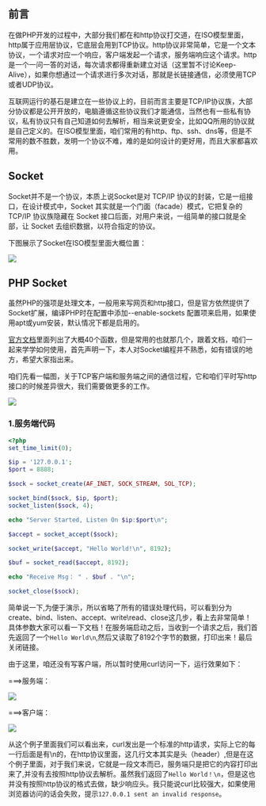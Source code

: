 ## 前言
在做PHP开发的过程中，大部分我们都在和http协议打交道，在ISO模型里面，http属于应用层协议，它底层会用到TCP协议。http协议非常简单，它是一个文本协议，一个请求对应一个响应，客户端发起一个请求，服务端响应这个请求。http是一个一问一答的对话，每次请求都得重新建立对话（这里暂不讨论Keep-Alive），如果你想通过一个请求进行多次对话，那就是长链接通信，必须使用TCP或者UDP协议。

互联网运行的基石是建立在一些协议上的，目前而言主要是TCP/IP协议族，大部分协议都是公开开放的，电脑遵循这些协议我们才能通信，当然也有一些私有协议，私有协议只有自己知道如何去解析，相当来说更安全，比如QQ所用的协议就是自己定义的。在ISO模型里面，咱们常用的有http、ftp、ssh、dns等，但是不常用的数不胜数，发明一个协议不难，难的是如何设计的更好用，而且大家都喜欢用。

## Socket
Socket并不是一个协议，本质上说Socket是对 TCP/IP 协议的封装，它是一组接口，在设计模式中，Socket 其实就是一个门面（facade）模式，它把复杂的 TCP/IP 协议族隐藏在 Socket 接口后面，对用户来说，一组简单的接口就是全部，让 Socket 去组织数据，以符合指定的协议。

下图展示了Socket在ISO模型里面大概位置：

![](http://ww1.sinaimg.cn/large/5f6e3e27ly1g372hly7xkj20f20d8js4.jpg)


## PHP Socket
虽然PHP的强项是处理文本，一般用来写网页和http接口，但是官方依然提供了Socket扩展，编译PHP时在配置中添加--enable-sockets 配置项来启用，如果使用apt或yum安装，默认情况下都是启用的。

[官方文档](https://www.php.net/manual/zh/book.sockets.php)里面列出了大概40个函数，但是常用的也就那几个，跟着文档，咱们一起来学学如何使用，首先声明一下，本人对Socket编程并不熟悉，如有错误的地方，希望大家指出来。

咱们先看一幅图，关于TCP客户端和服务端之间的通信过程，它和咱们平时写http接口的时候差异很大，我们需要做更多的工作。

![](http://ww1.sinaimg.cn/large/5f6e3e27ly1g371bhib22j20da0dn0t2.jpg)


### 1.服务端代码
```php
<?php
set_time_limit(0);

$ip = '127.0.0.1';
$port = 8888;

$sock = socket_create(AF_INET, SOCK_STREAM, SOL_TCP);

socket_bind($sock, $ip, $port);
socket_listen($sock, 4);

echo "Server Started, Listen On $ip:$port\n";

$accept = socket_accept($sock);

socket_write($accept, "Hello World!\n", 8192);

$buf = socket_read($accept, 8192);

echo "Receive Msg： " . $buf . "\n";

socket_close($sock);
```
简单说一下,为便于演示，所以省略了所有的错误处理代码，可以看到分为create、bind、listen、accept、write\read、close这几步，看上去非常简单！具体参数大家可以看一下文档！在服务端启动之后，当收到一个请求之后，我们首先返回了一个```Hello World\n```,然后又读取了8192个字节的数据，打印出来！最后关闭链接。

由于这里，咱还没有写客户端，所以暂时使用curl访问一下，运行效果如下：

===>服务端：

![](http://ww1.sinaimg.cn/large/5f6e3e27ly1g373ivwa2ej20ls06274r.jpg)

===>客户端：

![](http://ww1.sinaimg.cn/large/5f6e3e27ly1g373k4ahoij20hw03cwem.jpg)

从这个例子里面我们可以看出来，curl发出是一个标准的http请求，实际上它的每一行后面是有\n的，在http协议里面，这几行文本其实是头（header）,但是在这个例子里面，对于我们来说，它就是一段文本而已，服务端只是把它的内容打印出来了,并没有去按照http协议去解析。虽然我们返回了```Hello World！\n```，但是这也并没有按照http协议的格式去做，缺少响应头。我只能说curl比较强大，如果使用浏览器访问的话会失败，提示```127.0.0.1 sent an invalid response```。


